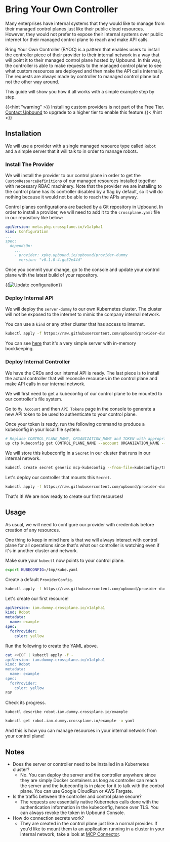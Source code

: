 # Bring Your Own Controller

Many enterprises have internal systems that they would like to manage from their
managed control planes just like their public cloud resources. However, they
would not prefer to expose their internal systems over public internet for
their managed control plane to reach and make API calls.

Bring Your Own Controller (BYOC) is a pattern that enables users to install the
controller piece of their provider to their internal network in a way that will
point it to their managed control plane hosted by Upbound. In this way, the
controller is able to make requests to the managed control plane to see what
custom resources are deployed and then make the API calls internally. The
requests are always made by controller to managed control plane but not the
other way around.

This guide will show you how it all works with a simple example step by step.

{{<hint "warning" >}} Installing custom providers is not part of the Free Tier. 
[Contact Upbound](https://www.upbound.io/support/contact) to upgrade to a
higher tier to enable this feature.{{< /hint >}}

## Installation

We will use a provider with a single managed resource type called `Robot`
and a simple server that it will talk to in order to manage robots.

### Install The Provider

We will install the provider to our control plane in order to get the
`CustomResourceDefinition`s of our managed resources installed together with
necessary RBAC machinery. Note that the provider we are installing to the
control plane has its controller disabled by a flag by default, so it will do
nothing because it would not be able to reach the APIs anyway.

Control planes configurations are backed by a Git repository in Upbound. In
order to install a provider, we will need to add it to the `crossplane.yaml`
file in our repository like below:

```yaml
apiVersion: meta.pkg.crossplane.io/v1alpha1
kind: Configuration
...
spec:
  dependsOn:
    ...
    - provider: xpkg.upbound.io/upbound/provider-dummy
      version: "v0.1.0-4.gc52e44d"
```

Once you commit your change, go to the console and update your control plane
with the latest build of your repository.

{{<img src="knowledge-base/images/update-cp.png" alt="Update configuration"
size="small" lightbox="true">}}

### Deploy Internal API

We will deploy the `server-dummy` to our own Kubernetes cluster. The cluster
will not be exposed to the internet to mimic the company internal network.

You can use a `kind` or any other cluster that has access to internet.

```bash
kubectl apply -f https://raw.githubusercontent.com/upbound/provider-dummy/dc0f51d/cluster/server-deployment.yaml
```

You can see
[here](https://github.com/upbound/provider-dummy/blob/dc0f51d/cmd/server/main.go)
that it's a very simple server with in-memory bookkeeping.

### Deploy Internal Controller

We have the CRDs and our internal API is ready. The last piece is to install the
actual controller that will reconcile resources in the control plane and make
API calls in our internal network.

We will first need to get a kubeconfig of our control plane to be mounted to our
controller's file system.

Go to `My Account` and then `API Tokens` page in the console to generate a new
API token to be used to authenticate to your control plane.


Once your token is ready, run the following command to produce a kubeconfig in
your local file system.
```bash
# Replace CONTROL_PLANE_NAME, ORGANIZATION_NAME and TOKEN with appropriate values.
up ctp kubeconfig get CONTROL_PLANE_NAME --account ORGANIZATION_NAME --token='TOKEN' --file /tmp/kube.yaml
```

We will store this kubeconfig in a `Secret` in our cluster that runs in our
internal network.
```bash
kubectl create secret generic mcp-kubeconfig --from-file=kubeconfig=/tmp/kube.yaml
```

Let's deploy our controller that mounts this `Secret`.
```bash
kubectl apply -f https://raw.githubusercontent.com/upbound/provider-dummy/dc0f51d/cluster/server-deployment.yaml
```

That's it! We are now ready to create our first resources!

## Usage

As usual, we will need to configure our provider with credentials before
creation of any resources.

One thing to keep in mind here is that we will always
interact with control plane for all operations since that's what our controller
is watching even if it's in another cluster and network.

Make sure your `kubectl` now points to your control plane.
```bash
export KUBECONFIG=/tmp/kube.yaml
```

Create a default `ProviderConfig`.
```bash
kubectl apply -f https://raw.githubusercontent.com/upbound/provider-dummy/dc0f51d/examples/providerconfig/incluster.yaml
```

Let's create our first resource!
```yaml
apiVersion: iam.dummy.crossplane.io/v1alpha1
kind: Robot
metadata:
  name: example
spec:
  forProvider:
    color: yellow
```

Run the following to create the YAML above.
```bash
cat <<EOF | kubectl apply -f -
apiVersion: iam.dummy.crossplane.io/v1alpha1
kind: Robot
metadata:
  name: example
spec:
  forProvider:
    color: yellow
EOF
```

Check its progress.
```bash
kubectl describe robot.iam.dummy.crossplane.io/example
```
```bash
kubectl get robot.iam.dummy.crossplane.io/example -o yaml
```

And this is how you can manage resources in your internal network from your
control plane!

## Notes

* Does the server or controller need to be installed in a Kubernetes cluster?
  * No. You can deploy the server and the controller anywhere since they are
    simply Docker containers as long as controller can reach the server and the
    kubeconfig is in place for it to talk with the control plane. You can use
    Google CloudRun or AWS Fargate.
* Is the traffic between the controller and control plane secure?
  * The requests are essentially native Kubernetes calls done with the
    authentication information in the kubeconfig, hence over TLS. You can always
    revoke the token in Upbound Console.
* How do connection secrets work?
  * They are created in the control plane just like a normal provider. If you'd
    like to mount them to an application running in a cluster in your internal
    network, take a look at [MCP
    Connector](https://docs.upbound.io/concepts/control-plane-connector/).
